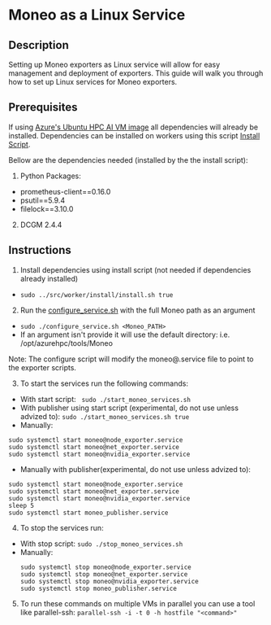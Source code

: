 Moneo as a Linux Service
=====
Description
-----
Setting up Moneo exporters as Linux service will allow for easy management and deployment of exporters.
This guide will walk you through how to set up Linux services for Moneo exporters.

Prerequisites
-----
If using [Azure's Ubuntu HPC AI VM image](https://ms.portal.azure.com/#view/Microsoft_Azure_Marketplace/GalleryItemDetailsBladeNopdl/id/microsoft-dsvm.ubuntu-hpc/selectionMode~/false/resourceGroupId//resourceGroupLocation//dontDiscardJourney~/false/selectedMenuId/home/launchingContext~/%7B%22galleryItemId%22%3A%22microsoft-dsvm.ubuntu-hpc2004%22%2C%22source%22%3A%5B%22GalleryFeaturedMenuItemPart%22%2C%22VirtualizedTileDetails%22%5D%2C%22menuItemId%22%3A%22home%22%2C%22subMenuItemId%22%3A%22Search%20results%22%2C%22telemetryId%22%3A%2262513c30-f61d-4cd6-905f-78a3b6869651%22%7D/searchTelemetryId/faaf2f52-2750-4243-b9a1-19f43797cbd3/isLiteSearchFlowEnabled~/false) all dependencies will already be installed. Dependencies can be installed on workers using this script [Install Script](../src/worker/install/install.sh).

Bellow are the dependencies needed (installed by the the install script):
1. Python Packages:
  - prometheus-client==0.16.0
  - psutil==5.9.4
  - filelock==3.10.0
2. DCGM 2.4.4

Instructions
-----
1. Install dependencies using install script (not needed if dependencies already installed)
  - ```sudo ../src/worker/install/install.sh true```
2. Run the [configure_service.sh](./configure_service.sh) with the full Moneo path as an argument
  - ```sudo ./configure_service.sh <Moneo_PATH>```
  - If an argument isn't provide it will use the default directory: i.e. /opt/azurehpc/tools/Moneo

Note: The configure script will modify the moneo@.service file to point to the exporter scripts.

3. To start the services run the following commands:
  - With start script:
  ``` sudo ./start_moneo_services.sh```
  - With publisher using start script (experimental, do not use unless advized to):
  ```sudo ./start_moneo_services.sh true```
  - Manually:
  ```
  sudo systemctl start moneo@node_exporter.service
  sudo systemctl start moneo@net_exporter.service
  sudo systemctl start moneo@nvidia_exporter.service
  ```
  - Manually with publisher(experimental, do not use unless advized to):
  ```
  sudo systemctl start moneo@node_exporter.service
  sudo systemctl start moneo@net_exporter.service
  sudo systemctl start moneo@nvidia_exporter.service
  sleep 5
  sudo systemctl start moneo_publisher.service 
  ```
4. To stop the services run:
- With stop script:
  ``` sudo ./stop_moneo_services.sh ```
- Manually:
  ```
  sudo systemctl stop moneo@node_exporter.service
  sudo systemctl stop moneo@net_exporter.service
  sudo systemctl stop moneo@nvidia_exporter.service
  sudo systemctl stop moneo_publisher.service
  ```
5. To run these commands on multiple VMs in parallel you can use a tool like parallel-ssh:
```parallel-ssh -i -t 0 -h hostfile "<command>"```
